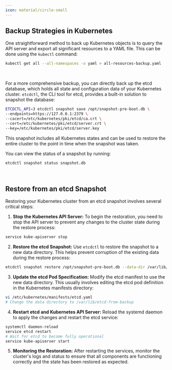 ```yaml
---
icon: material/circle-small
---
```


## Backup Strategies in Kubernetes
One straightforward method to back up Kubernetes objects is to query the API server and export all significant resources to a YAML file. This can be done using the `kubectl` command:
```bash
kubectl get all --all-namespaces -o yaml > all-resources-backup.yaml
```
<br>

For a more comprehensive backup, you can directly back up the etcd database, which holds all state and configuration data of your Kubernetes cluster. `etcdctl`, the CLI tool for etcd, provides a built-in solution to snapshot the database:
```bash
ETCDCTL_API=3 etcdctl snapshot save /opt/snapshot-pre-boot.db \
--endpoints=https://127.0.0.1:2379 \
--cacert=/etc/kubernetes/pki/etcd/ca.crt \
--cert=/etc/kubernetes/pki/etcd/server.crt \
--key=/etc/kubernetes/pki/etcd/server.key
```
This snapshot includes all Kubernetes states and can be used to restore the entire cluster to the point in time when the snapshot was taken.

You can view the status of a snapshot by running:
```bash
etcdctl snapshot status snapshot.db
```
<br>


## Restore from an etcd Snapshot
Restoring your Kubernetes cluster from an etcd snapshot involves several critical steps:

1. **Stop the Kubernetes API Server:**
   To begin the restoration, you need to stop the API server to prevent any changes to the cluster state during the restore process:
```bash
service kube-apiserver stop
```

2. **Restore the etcd Snapshot:**
Use `etcdctl` to restore the snapshot to a new data directory. This helps prevent corruption of the existing data during the restore process:
``` bash
etcdctl snapshot restore /opt/snapshot-pre-boot.db --data-dir /var/lib/etcd-from-backup
```
3. **Update the etcd Pod Specification:**
Modify the etcd manifest to use the new data directory. This usually involves editing the etcd pod definition in the Kubernetes manifests directory:
```bash
vi /etc/kubernetes/manifests/etcd.yaml
# Change the data directory to /var/lib/etcd-from-backup
```

4. **Restart etcd and Kubernetes API Server:**
Reload the systemd daemon to apply the changes and restart the etcd service:
``` bash
systemctl daemon-reload
service etcd restart
# Wait for etcd to become fully operational
service kube-apiserver start
```

5. **Monitoring the Restoration:**
After restarting the services, monitor the cluster's logs and status to ensure that all components are functioning correctly and the state has been restored as expected.

